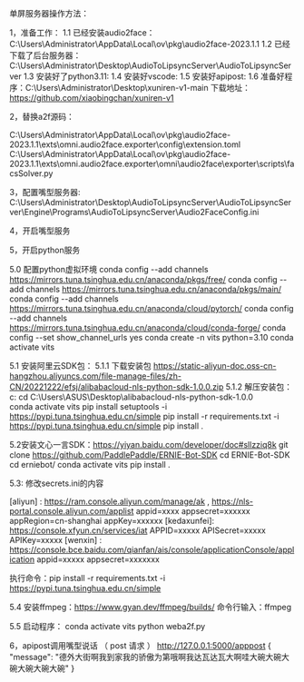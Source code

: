单屏服务器操作方法：

1，准备工作：
   1.1 已经安装audio2face：C:\Users\Administrator\AppData\Local\ov\pkg\audio2face-2023.1.1
   1.2 已经下载了后台服务器： C:\Users\Administrator\Desktop\AudioToLipsyncServer\AudioToLipsyncServer
   1.3 安装好了python3.11:
   1.4 安装好vscode:
   1.5 安装好apipost:
   1.6 准备好程序：C:\Users\Administrator\Desktop\xuniren-v1-main
   下载地址：https://github.com/xiaobingchan/xuniren-v1

2，替换a2f源码：

C:\Users\Administrator\AppData\Local\ov\pkg\audio2face-2023.1.1\exts\omni.audio2face.exporter\config\extension.toml
C:\Users\Administrator\AppData\Local\ov\pkg\audio2face-2023.1.1\exts\omni.audio2face.exporter\omni\audio2face\exporter\scripts\facsSolver.py
   
3，配置嘴型服务器: 
 C:\Users\Administrator\Desktop\AudioToLipsyncServer\AudioToLipsyncServer\Engine\Programs\AudioToLipsyncServer\Audio2FaceConfig.ini

4，开启嘴型服务

5，开启python服务

5.0 配置python虚拟环境
conda config --add channels https://mirrors.tuna.tsinghua.edu.cn/anaconda/pkgs/free/
conda config --add channels https://mirrors.tuna.tsinghua.edu.cn/anaconda/pkgs/main/
conda config --add channels https://mirrors.tuna.tsinghua.edu.cn/anaconda/cloud/pytorch/
conda config --add channels https://mirrors.tuna.tsinghua.edu.cn/anaconda/cloud/conda-forge/
conda config --set show_channel_urls yes
conda create -n vits python=3.10
conda activate vits

5.1 安装阿里云SDK包：
5.1.1 下载安装包 https://static-aliyun-doc.oss-cn-hangzhou.aliyuncs.com/file-manage-files/zh-CN/20221222/efsj/alibabacloud-nls-python-sdk-1.0.0.zip
5.1.2 解压安装包：
                         c:
                         cd C:\Users\ASUS\Desktop\alibabacloud-nls-python-sdk-1.0.0\
                         conda activate vits
                         pip install setuptools -i https://pypi.tuna.tsinghua.edu.cn/simple
                         pip install -r requirements.txt -i https://pypi.tuna.tsinghua.edu.cn/simple
                         pip install .


5.2安装文心一言SDK：https://yiyan.baidu.com/developer/doc#sllzziq8k
git clone https://github.com/PaddlePaddle/ERNIE-Bot-SDK
cd ERNIE-Bot-SDK
cd erniebot/
conda activate vits
pip install .

5.3: 修改secrets.ini的内容

[aliyun] : https://ram.console.aliyun.com/manage/ak , https://nls-portal.console.aliyun.com/applist
appid=xxxx
appsecret=xxxxxx
appRegion=cn-shanghai
appKey=xxxxxx
[kedaxunfei]: https://console.xfyun.cn/services/iat
APPID=xxxxx
APISecret=xxxxx
APIKey=xxxxx
[wenxin] : https://console.bce.baidu.com/qianfan/ais/console/applicationConsole/application
appid=xxxxx
appsecret=xxxxxxx

执行命令：pip install -r requirements.txt -i https://pypi.tuna.tsinghua.edu.cn/simple

5.4 安装ffmpeg：https://www.gyan.dev/ffmpeg/builds/
命令行输入：ffmpeg

5.5 启动程序：
conda activate vits
python weba2f.py

6，apipost调用嘴型说话 （ post 请求 ）
http://127.0.0.1:5000/apppost
{
	"message": "德外大街啊我到家我的骄傲为第哦啊我达瓦达瓦大啊哇大碗大碗大碗大碗大碗大碗"
}
